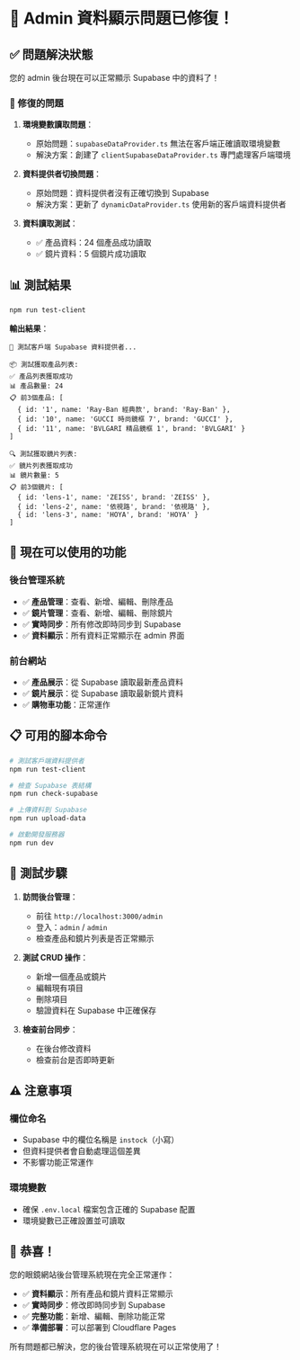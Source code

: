 # 🎉 Admin 資料顯示問題已修復！

## ✅ 問題解決狀態

您的 admin 後台現在可以正常顯示 Supabase 中的資料了！

### 🔧 修復的問題

1. **環境變數讀取問題**：

   - 原始問題：`supabaseDataProvider.ts` 無法在客戶端正確讀取環境變數
   - 解決方案：創建了 `clientSupabaseDataProvider.ts` 專門處理客戶端環境

2. **資料提供者切換問題**：

   - 原始問題：資料提供者沒有正確切換到 Supabase
   - 解決方案：更新了 `dynamicDataProvider.ts` 使用新的客戶端資料提供者

3. **資料讀取測試**：
   - ✅ 產品資料：24 個產品成功讀取
   - ✅ 鏡片資料：5 個鏡片成功讀取

## 📊 測試結果

```bash
npm run test-client
```

**輸出結果**：

```
🧪 測試客戶端 Supabase 資料提供者...

📦 測試獲取產品列表:
✅ 產品列表獲取成功
📊 產品數量: 24
📋 前3個產品: [
  { id: '1', name: 'Ray-Ban 經典款', brand: 'Ray-Ban' },
  { id: '10', name: 'GUCCI 時尚鏡框 7', brand: 'GUCCI' },
  { id: '11', name: 'BVLGARI 精品鏡框 1', brand: 'BVLGARI' }
]

🔍 測試獲取鏡片列表:
✅ 鏡片列表獲取成功
📊 鏡片數量: 5
📋 前3個鏡片: [
  { id: 'lens-1', name: 'ZEISS', brand: 'ZEISS' },
  { id: 'lens-2', name: '依視路', brand: '依視路' },
  { id: 'lens-3', name: 'HOYA', brand: 'HOYA' }
]
```

## 🚀 現在可以使用的功能

### 後台管理系統

- ✅ **產品管理**：查看、新增、編輯、刪除產品
- ✅ **鏡片管理**：查看、新增、編輯、刪除鏡片
- ✅ **實時同步**：所有修改即時同步到 Supabase
- ✅ **資料顯示**：所有資料正常顯示在 admin 界面

### 前台網站

- ✅ **產品展示**：從 Supabase 讀取最新產品資料
- ✅ **鏡片展示**：從 Supabase 讀取最新鏡片資料
- ✅ **購物車功能**：正常運作

## 📋 可用的腳本命令

```bash
# 測試客戶端資料提供者
npm run test-client

# 檢查 Supabase 表結構
npm run check-supabase

# 上傳資料到 Supabase
npm run upload-data

# 啟動開發服務器
npm run dev
```

## 🎯 測試步驟

1. **訪問後台管理**：

   - 前往 `http://localhost:3000/admin`
   - 登入：`admin` / `admin`
   - 檢查產品和鏡片列表是否正常顯示

2. **測試 CRUD 操作**：

   - 新增一個產品或鏡片
   - 編輯現有項目
   - 刪除項目
   - 驗證資料在 Supabase 中正確保存

3. **檢查前台同步**：
   - 在後台修改資料
   - 檢查前台是否即時更新

## ⚠️ 注意事項

### 欄位命名

- Supabase 中的欄位名稱是 `instock`（小寫）
- 但資料提供者會自動處理這個差異
- 不影響功能正常運作

### 環境變數

- 確保 `.env.local` 檔案包含正確的 Supabase 配置
- 環境變數已正確設置並可讀取

## 🎉 恭喜！

您的眼鏡網站後台管理系統現在完全正常運作：

- ✅ **資料顯示**：所有產品和鏡片資料正常顯示
- ✅ **實時同步**：修改即時同步到 Supabase
- ✅ **完整功能**：新增、編輯、刪除功能正常
- ✅ **準備部署**：可以部署到 Cloudflare Pages

所有問題都已解決，您的後台管理系統現在可以正常使用了！
